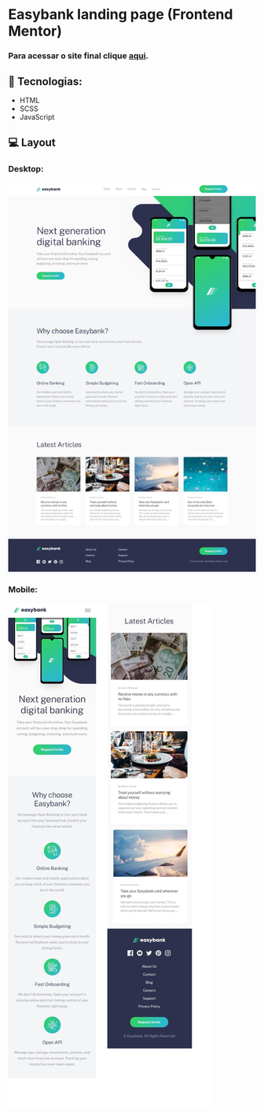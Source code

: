 # Easybank landing page (Frontend Mentor)

### Para acessar o site final clique [aqui](https://gabrielalimact.github.io/easybank-landingpage/).

## 🚀 Tecnologias:

- HTML
- SCSS
- JavaScript

## 💻 Layout

### Desktop:

![Desktop design preview for the Easybank landing page](https://github.com/gabrielalimact/easybank-landingpage/blob/main/images/desktop-design.jpg?raw=true)

### Mobile:

![Mobile design preview for the Easybank landing page coding challenge](https://github.com/gabrielalimact/easybank-landingpage/blob/main/images/mobile-design.jpg?raw=true)
